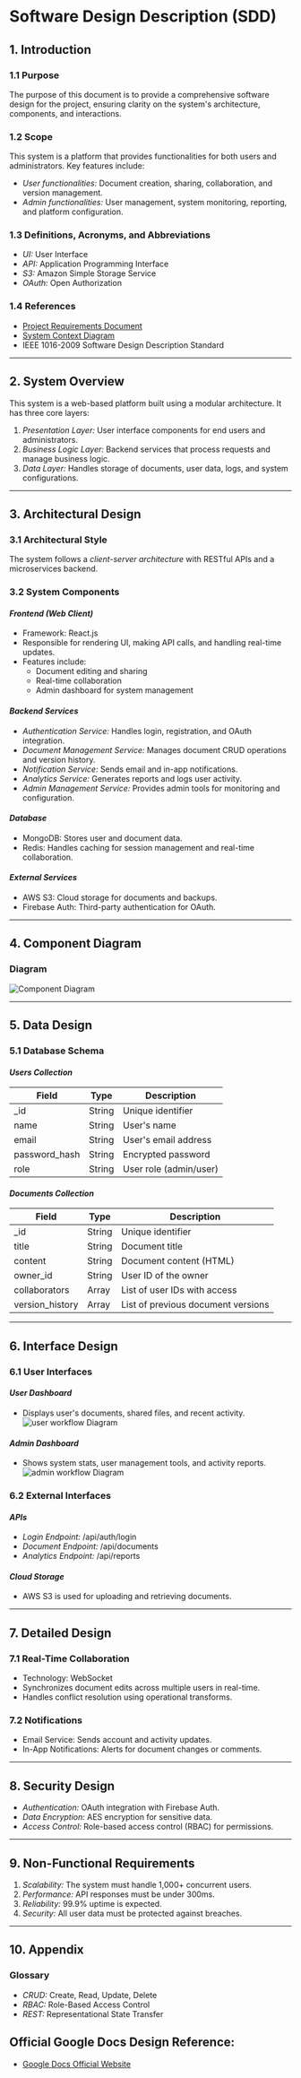 # Software Design Description (SDD)

## 1. Introduction

### 1.1 Purpose
The purpose of this document is to provide a comprehensive software design for the project, ensuring clarity on the system's architecture, components, and interactions.

### 1.2 Scope
This system is a platform that provides functionalities for both users and administrators. Key features include:
- *User functionalities:* Document creation, sharing, collaboration, and version management.
- *Admin functionalities:* User management, system monitoring, reporting, and platform configuration.

### 1.3 Definitions, Acronyms, and Abbreviations
- *UI:* User Interface
- *API:* Application Programming Interface
- *S3:* Amazon Simple Storage Service
- *OAuth:* Open Authorization

### 1.4 References
- [Project Requirements Document](Project_Requirements.md)
- [System Context Diagram](SystemContextDiagram.md)
- IEEE 1016-2009 Software Design Description Standard

---

## 2. System Overview

This system is a web-based platform built using a modular architecture. It has three core layers:
1. *Presentation Layer:* User interface components for end users and administrators.
2. *Business Logic Layer:* Backend services that process requests and manage business logic.
3. *Data Layer:* Handles storage of documents, user data, logs, and system configurations.

---

## 3. Architectural Design

### 3.1 Architectural Style
The system follows a *client-server architecture* with RESTful APIs and a microservices backend.

### 3.2 System Components
#### *Frontend (Web Client)*
- Framework: React.js
- Responsible for rendering UI, making API calls, and handling real-time updates.
- Features include:
  - Document editing and sharing
  - Real-time collaboration
  - Admin dashboard for system management

#### *Backend Services*
- *Authentication Service:* Handles login, registration, and OAuth integration.
- *Document Management Service:* Manages document CRUD operations and version history.
- *Notification Service:* Sends email and in-app notifications.
- *Analytics Service:* Generates reports and logs user activity.
- *Admin Management Service:* Provides admin tools for monitoring and configuration.

#### *Database*
- MongoDB: Stores user and document data.
- Redis: Handles caching for session management and real-time collaboration.

#### *External Services*
- AWS S3: Cloud storage for documents and backups.
- Firebase Auth: Third-party authentication for OAuth.

---

## 4. Component Diagram
### Diagram
![Component Diagram](ComponentDiagram.jpg)

---

## 5. Data Design

### 5.1 Database Schema
#### *Users Collection*
| Field            | Type    | Description               |
|-------------------|---------|---------------------------|
| _id            | String  | Unique identifier         |
| name           | String  | User's name               |
| email          | String  | User's email address      |
| password_hash  | String  | Encrypted password        |
| role           | String  | User role (admin/user)    |

#### *Documents Collection*
| Field            | Type    | Description                       |
|-------------------|---------|-----------------------------------|
| _id            | String  | Unique identifier                 |
| title          | String  | Document title                    |
| content        | String  | Document content (HTML)           |
| owner_id       | String  | User ID of the owner              |
| collaborators  | Array   | List of user IDs with access      |
| version_history| Array   | List of previous document versions|

---

## 6. Interface Design

### 6.1 User Interfaces
#### *User Dashboard*
- Displays user's documents, shared files, and recent activity.
![user workflow Diagram](UserComponent.jpg)

#### *Admin Dashboard*
- Shows system stats, user management tools, and activity reports.
![admin workflow Diagram](AdminComponent.jpg)

### 6.2 External Interfaces
#### *APIs*
- *Login Endpoint:* /api/auth/login
- *Document Endpoint:* /api/documents
- *Analytics Endpoint:* /api/reports

#### *Cloud Storage*
- AWS S3 is used for uploading and retrieving documents.

---

## 7. Detailed Design

### 7.1 Real-Time Collaboration
- Technology: WebSocket
- Synchronizes document edits across multiple users in real-time.
- Handles conflict resolution using operational transforms.

### 7.2 Notifications
- Email Service: Sends account and activity updates.
- In-App Notifications: Alerts for document changes or comments.

---

## 8. Security Design
- *Authentication:* OAuth integration with Firebase Auth.
- *Data Encryption:* AES encryption for sensitive data.
- *Access Control:* Role-based access control (RBAC) for permissions.

---

## 9. Non-Functional Requirements

1. *Scalability:* The system must handle 1,000+ concurrent users.
2. *Performance:* API responses must be under 300ms.
3. *Reliability:* 99.9% uptime is expected.
4. *Security:* All user data must be protected against breaches.

---

## 10. Appendix

### Glossary
- *CRUD:* Create, Read, Update, Delete
- *RBAC:* Role-Based Access Control
- *REST:* Representational State Transfer


## Official Google Docs Design Reference:
- [Google Docs Official Website](https://docs.google.com)
